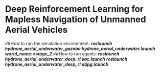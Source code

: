 # Deep Reinforcement Learning for Mapless Navigation of Unmanned Aerial Vehicles

##How to run the simulation environment:
***roslaunch hydrone_aerial_underwater_gazebo hydrone_aerial_underwater.launch world_name:=stage_2*** 
##How to run agents:
***roslaunch hydrone_aerial_underwater_deep_rl sac.launch*** 
***roslaunch hydrone_aerial_underwater_deep_rl ddpg.launch*** 



